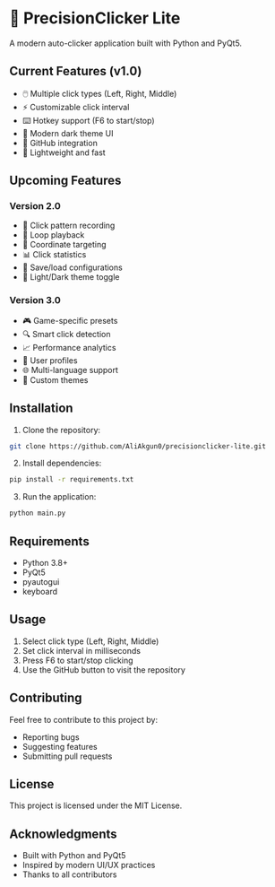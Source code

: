 # 🎯 PrecisionClicker Lite

A modern auto-clicker application built with Python and PyQt5.

## Current Features (v1.0)

- 🖱️ Multiple click types (Left, Right, Middle)
- ⚡ Customizable click interval
- ⌨️ Hotkey support (F6 to start/stop)
- 🎨 Modern dark theme UI
- 🔗 GitHub integration
- 🚀 Lightweight and fast

## Upcoming Features

### Version 2.0
- 📝 Click pattern recording
- 🔄 Loop playback
- 🎯 Coordinate targeting
- 📊 Click statistics
- 💾 Save/load configurations
- 🌙 Light/Dark theme toggle

### Version 3.0
- 🎮 Game-specific presets
- 🔍 Smart click detection
- 📈 Performance analytics
- 🔐 User profiles
- 🌐 Multi-language support
- 🎨 Custom themes

## Installation

1. Clone the repository:
```bash
git clone https://github.com/AliAkgun0/precisionclicker-lite.git
```

2. Install dependencies:
```bash
pip install -r requirements.txt
```

3. Run the application:
```bash
python main.py
```

## Requirements

- Python 3.8+
- PyQt5
- pyautogui
- keyboard

## Usage

1. Select click type (Left, Right, Middle)
2. Set click interval in milliseconds
3. Press F6 to start/stop clicking
4. Use the GitHub button to visit the repository

## Contributing

Feel free to contribute to this project by:
- Reporting bugs
- Suggesting features
- Submitting pull requests

## License

This project is licensed under the MIT License.

## Acknowledgments

- Built with Python and PyQt5
- Inspired by modern UI/UX practices
- Thanks to all contributors 
